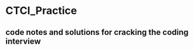 CTCI_Practice
=============

code notes and solutions for cracking the coding interview
-------------------------------
